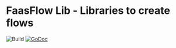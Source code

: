 # FaasFlow Lib - Libraries to create flows

![Build](https://github.com/faasflow/lib/workflows/Faas-Flow%20CI/badge.svg)
[![GoDoc](https://godoc.org/github.com/faasflow/lib?status.svg)](https://godoc.org/github.com/faasflow/lib)
